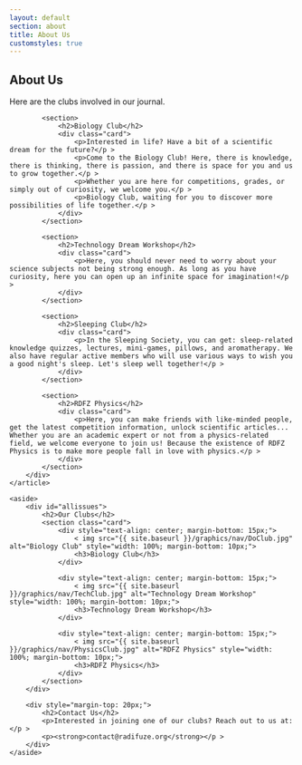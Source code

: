 ```yaml
---
layout: default
section: about
title: About Us
customstyles: true
---
```


<main>
    <article>
        <div id="content">
            <h1>About Us</h1>
            <p>Here are the clubs involved in our journal.</p >
            
            <section>
                <h2>Biology Club</h2>
                <div class="card">
                    <p>Interested in life? Have a bit of a scientific dream for the future?</p >
                    <p>Come to the Biology Club! Here, there is knowledge, there is thinking, there is passion, and there is space for you and us to grow together.</p >
                    <p>Whether you are here for competitions, grades, or simply out of curiosity, we welcome you.</p >
                    <p>Biology Club, waiting for you to discover more possibilities of life together.</p >
                </div>
            </section>
            
            <section>
                <h2>Technology Dream Workshop</h2>
                <div class="card">
                    <p>Here, you should never need to worry about your science subjects not being strong enough. As long as you have curiosity, here you can open up an infinite space for imagination!</p >
                </div>
            </section>
            
            <section>
                <h2>Sleeping Club</h2>
                <div class="card">
                    <p>In the Sleeping Society, you can get: sleep-related knowledge quizzes, lectures, mini-games, pillows, and aromatherapy. We also have regular active members who will use various ways to wish you a good night's sleep. Let's sleep well together!</p >
                </div>
            </section>
            
            <section>
                <h2>RDFZ Physics</h2>
                <div class="card">
                    <p>Here, you can make friends with like-minded people, get the latest competition information, unlock scientific articles... Whether you are an academic expert or not from a physics-related field, we welcome everyone to join us! Because the existence of RDFZ Physics is to make more people fall in love with physics.</p >
                </div>
            </section>
        </div>
    </article>
    
    <aside>
        <div id="allissues">
            <h2>Our Clubs</h2>
            <section class="card">
                <div style="text-align: center; margin-bottom: 15px;">
                    < img src="{{ site.baseurl }}/graphics/nav/DoClub.jpg" alt="Biology Club" style="width: 100%; margin-bottom: 10px;">
                    <h3>Biology Club</h3>
                </div>
                
                <div style="text-align: center; margin-bottom: 15px;">
                    < img src="{{ site.baseurl }}/graphics/nav/TechClub.jpg" alt="Technology Dream Workshop" style="width: 100%; margin-bottom: 10px;">
                    <h3>Technology Dream Workshop</h3>
                </div>
                
                <div style="text-align: center; margin-bottom: 15px;">
                    < img src="{{ site.baseurl }}/graphics/nav/PhysicsClub.jpg" alt="RDFZ Physics" style="width: 100%; margin-bottom: 10px;">
                    <h3>RDFZ Physics</h3>
                </div>
            </section>
        </div>
        
        <div style="margin-top: 20px;">
            <h2>Contact Us</h2>
            <p>Interested in joining one of our clubs? Reach out to us at:</p >
            <p><strong>contact@radifuze.org</strong></p >
        </div>
    </aside>
</main>
